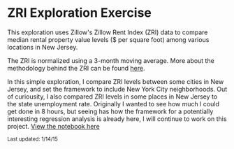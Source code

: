 # ZRI Exploration Exercise
This exploration uses Zillow's Zillow Rent Index (ZRI) data to compare median rental property value levels ($ per square foot) among various locations in New Jersey.

The ZRI is normalized using a 3-month moving average.  More about the methodology behind the ZRI can be found [here](http://www.zillow.com/research/zillow-rent-index-methodology-2393/).

In this simple exploration, I compare ZRI levels between some cities in New Jersey, and set the framework to include New York City neighborhoods.  Out of curiousity, I also compared ZRI levels in some places in New Jersey to the state unemployment rate.  Originally I wanted to see how much I could get done in 8 hours, but seeing has how the framework for a potentially interesting regression analysis is already here, I will continue to work on this project.  [View the notebook here](http://nbviewer.ipython.org/github/c-trl/median-rent-prices-exploration/blob/master/zillow-data-exploration.ipynb)

<small>Last updated: 1/14/15</small>
